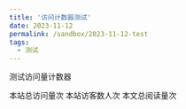 ```yaml
---
title: '访问计数器测试'
date: 2023-11-12
permalink: /sandbox/2023-11-12-test
tags:
  - 测试
---
```


测试访问量计数器

<script async src="//busuanzi.ibruce.info/busuanzi/2.3/busuanzi.pure.mini.js"></script>

<span id="busuanzi_container_site_pv">
  本站总访问量<span id="busuanzi_value_site_pv"></span>次
</span>
<span id="busuanzi_container_site_uv">
  本站访客数<span id="busuanzi_value_site_uv"></span>人次
</span>
<span id="busuanzi_container_page_pv">
  本文总阅读量<span id="busuanzi_value_page_pv"></span>次
</span>

